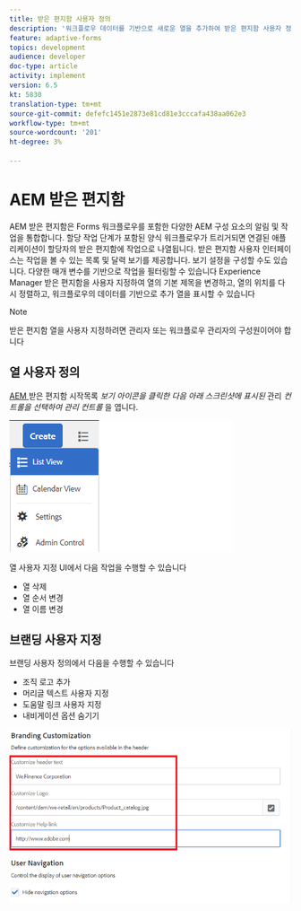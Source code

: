 ```yaml
---
title: 받은 편지함 사용자 정의
description: '워크플로우 데이터를 기반으로 새로운 열을 추가하여 받은 편지함 사용자 정의 '
feature: adaptive-forms
topics: development
audience: developer
doc-type: article
activity: implement
version: 6.5
kt: 5830
translation-type: tm+mt
source-git-commit: defefc1451e2873e81cd81e3cccafa438aa062e3
workflow-type: tm+mt
source-wordcount: '201'
ht-degree: 3%

---
```


# AEM 받은 편지함

AEM 받은 편지함은 Forms 워크플로우를 포함한 다양한 AEM 구성 요소의 알림 및 작업을 통합합니다. 할당 작업 단계가 포함된 양식 워크플로우가 트리거되면 연결된 애플리케이션이 할당자의 받은 편지함에 작업으로 나열됩니다.
받은 편지함 사용자 인터페이스는 작업을 볼 수 있는 목록 및 달력 보기를 제공합니다. 보기 설정을 구성할 수도 있습니다. 다양한 매개 변수를 기반으로 작업을 필터링할 수 있습니다
Experience Manager 받은 편지함을 사용자 지정하여 열의 기본 제목을 변경하고, 열의 위치를 다시 정렬하고, 워크플로우의 데이터를 기반으로 추가 열을 표시할 수 있습니다


>[!NOTE]
>
>받은 편지함 열을 사용자 지정하려면 관리자 또는 워크플로우 관리자의 구성원이어야 합니다

## 열 사용자 정의

[AEM ](http://localhost:4502/aem/inbox)
받은 편지함 시작목록  _보기 아이콘을 클릭한 다음 아래 스크린샷에 표시된_ 관리  _컨트롤을 선택하여 관리 컨트롤_ 을 엽니다.

![admin-control](assets/open-customization.png)

열 사용자 지정 UI에서 다음 작업을 수행할 수 있습니다

* 열 삭제
* 열 순서 변경
* 열 이름 변경

## 브랜딩 사용자 지정

브랜딩 사용자 정의에서 다음을 수행할 수 있습니다

* 조직 로고 추가
* 머리글 텍스트 사용자 지정
* 도움말 링크 사용자 지정
* 내비게이션 옵션 숨기기

![inbox-branding](assets/branding-customization.PNG)
